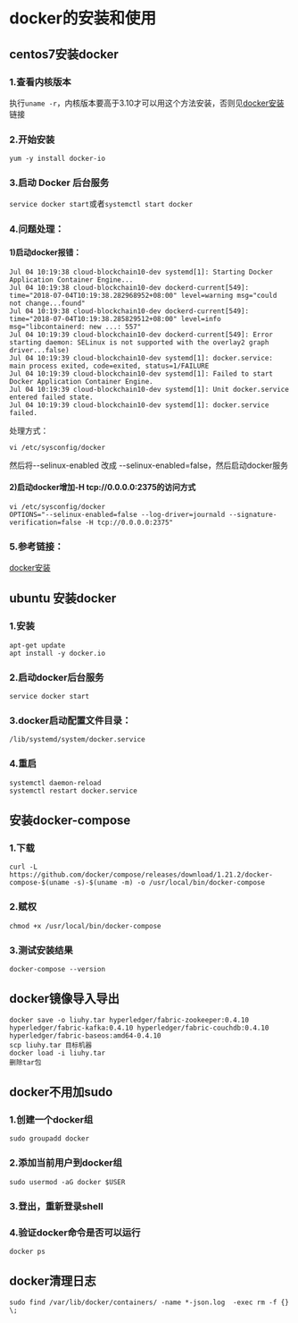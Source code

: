 # docker的安装和使用
## centos7安装docker
### 1.查看内核版本
执行`uname -r`，内核版本要高于3.10才可以用这个方法安装，否则见[docker安装](http://www.runoob.com/docker/centos-docker-install.html)链接
### 2.开始安装
	yum -y install docker-io
### 3.启动 Docker 后台服务
`service docker start`或者`systemctl start docker`
### 4.问题处理：
#### 1)启动docker报错：

    Jul 04 10:19:38 cloud-blockchain10-dev systemd[1]: Starting Docker Application Container Engine...
    Jul 04 10:19:38 cloud-blockchain10-dev dockerd-current[549]: time="2018-07-04T10:19:38.282968952+08:00" level=warning msg="could not change...found"
    Jul 04 10:19:38 cloud-blockchain10-dev dockerd-current[549]: time="2018-07-04T10:19:38.285829512+08:00" level=info msg="libcontainerd: new ...: 557"
    Jul 04 10:19:39 cloud-blockchain10-dev dockerd-current[549]: Error starting daemon: SELinux is not supported with the overlay2 graph driver...false)
    Jul 04 10:19:39 cloud-blockchain10-dev systemd[1]: docker.service: main process exited, code=exited, status=1/FAILURE
    Jul 04 10:19:39 cloud-blockchain10-dev systemd[1]: Failed to start Docker Application Container Engine.
    Jul 04 10:19:39 cloud-blockchain10-dev systemd[1]: Unit docker.service entered failed state.
    Jul 04 10:19:39 cloud-blockchain10-dev systemd[1]: docker.service failed.
处理方式：

	vi /etc/sysconfig/docker

然后将--selinux-enabled 改成 --selinux-enabled=false，然后启动docker服务
#### 2)启动docker增加-H tcp://0.0.0.0:2375的访问方式
	vi /etc/sysconfig/docker
	OPTIONS="--selinux-enabled=false --log-driver=journald --signature-verification=false -H tcp://0.0.0.0:2375"

### 5.参考链接：
[docker安装](http://www.runoob.com/docker/centos-docker-install.html)
## ubuntu 安装docker
### 1.安装
	apt-get update
	apt install -y docker.io
### 2.启动docker后台服务
	service docker start
### 3.docker启动配置文件目录：
	/lib/systemd/system/docker.service
### 4.重启
	systemctl daemon-reload
	systemctl restart docker.service
## 安装docker-compose
### 1.下载
	curl -L https://github.com/docker/compose/releases/download/1.21.2/docker-compose-$(uname -s)-$(uname -m) -o /usr/local/bin/docker-compose
### 2.赋权
	chmod +x /usr/local/bin/docker-compose
### 3.测试安装结果
	docker-compose --version

## docker镜像导入导出
	docker save -o liuhy.tar hyperledger/fabric-zookeeper:0.4.10 hyperledger/fabric-kafka:0.4.10 hyperledger/fabric-couchdb:0.4.10 hyperledger/fabric-baseos:amd64-0.4.10
	scp liuhy.tar 目标机器
	docker load -i liuhy.tar
	删除tar包

## docker不用加sudo
### 1.创建一个docker组 
	sudo groupadd docker
### 2.添加当前用户到docker组 
	sudo usermod -aG docker $USER
### 3.登出，重新登录shell
### 4.验证docker命令是否可以运行
	docker ps 

## docker清理日志
	sudo find /var/lib/docker/containers/ -name *-json.log  -exec rm -f {} \;